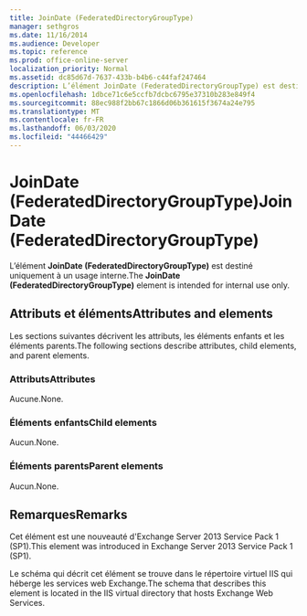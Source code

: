 ```yaml
---
title: JoinDate (FederatedDirectoryGroupType)
manager: sethgros
ms.date: 11/16/2014
ms.audience: Developer
ms.topic: reference
ms.prod: office-online-server
localization_priority: Normal
ms.assetid: dc85d67d-7637-433b-b4b6-c44faf247464
description: L’élément JoinDate (FederatedDirectoryGroupType) est destiné uniquement à un usage interne.
ms.openlocfilehash: 1dbce71c6e5ccfb7dcbc6795e37310b283e849f4
ms.sourcegitcommit: 88ec988f2bb67c1866d06b361615f3674a24e795
ms.translationtype: MT
ms.contentlocale: fr-FR
ms.lasthandoff: 06/03/2020
ms.locfileid: "44466429"
---
```

# <a name="joindate-federateddirectorygrouptype"></a><span data-ttu-id="1f752-103">JoinDate (FederatedDirectoryGroupType)</span><span class="sxs-lookup"><span data-stu-id="1f752-103">JoinDate (FederatedDirectoryGroupType)</span></span>

<span data-ttu-id="1f752-104">L’élément **JoinDate (FederatedDirectoryGroupType)** est destiné uniquement à un usage interne.</span><span class="sxs-lookup"><span data-stu-id="1f752-104">The **JoinDate (FederatedDirectoryGroupType)** element is intended for internal use only.</span></span> 

## <a name="attributes-and-elements"></a><span data-ttu-id="1f752-105">Attributs et éléments</span><span class="sxs-lookup"><span data-stu-id="1f752-105">Attributes and elements</span></span>

<span data-ttu-id="1f752-106">Les sections suivantes décrivent les attributs, les éléments enfants et les éléments parents.</span><span class="sxs-lookup"><span data-stu-id="1f752-106">The following sections describe attributes, child elements, and parent elements.</span></span>
  
### <a name="attributes"></a><span data-ttu-id="1f752-107">Attributs</span><span class="sxs-lookup"><span data-stu-id="1f752-107">Attributes</span></span>

<span data-ttu-id="1f752-108">Aucune.</span><span class="sxs-lookup"><span data-stu-id="1f752-108">None.</span></span>
  
### <a name="child-elements"></a><span data-ttu-id="1f752-109">Éléments enfants</span><span class="sxs-lookup"><span data-stu-id="1f752-109">Child elements</span></span>

<span data-ttu-id="1f752-110">Aucun.</span><span class="sxs-lookup"><span data-stu-id="1f752-110">None.</span></span>
  
### <a name="parent-elements"></a><span data-ttu-id="1f752-111">Éléments parents</span><span class="sxs-lookup"><span data-stu-id="1f752-111">Parent elements</span></span>

<span data-ttu-id="1f752-112">Aucun.</span><span class="sxs-lookup"><span data-stu-id="1f752-112">None.</span></span>
  
## <a name="remarks"></a><span data-ttu-id="1f752-113">Remarques</span><span class="sxs-lookup"><span data-stu-id="1f752-113">Remarks</span></span>

<span data-ttu-id="1f752-114">Cet élément est une nouveauté d'Exchange Server 2013 Service Pack 1 (SP1).</span><span class="sxs-lookup"><span data-stu-id="1f752-114">This element was introduced in Exchange Server 2013 Service Pack 1 (SP1).</span></span>
  
<span data-ttu-id="1f752-115">Le schéma qui décrit cet élément se trouve dans le répertoire virtuel IIS qui héberge les services web Exchange.</span><span class="sxs-lookup"><span data-stu-id="1f752-115">The schema that describes this element is located in the IIS virtual directory that hosts Exchange Web Services.</span></span>
  

